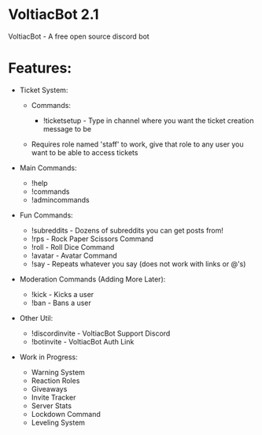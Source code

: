 # VoltiacBot 2.1
 
 VoltiacBot - A free open source discord bot
 
 # Features:

 - Ticket System:
   - Commands:
      - !ticketsetup - Type in channel where you want the ticket creation message to be

   - Requires role named 'staff' to work, give that role to any user you want to be able to access tickets



 - Main Commands:
   - !help
   - !commands
   - !admincommands
 - Fun Commands:
   - !subreddits - Dozens of subreddits you can get posts from!
   - !rps - Rock Paper Scissors Command
   - !roll - Roll Dice Command
   - !avatar - Avatar Command
   - !say - Repeats whatever you say (does not work with links or @'s)
   
- Moderation Commands (Adding More Later):
   - !kick - Kicks a user
   - !ban - Bans a user

- Other Util:
   - !discordinvite - VoltiacBot Support Discord
   - !botinvite - VoltiacBot Auth Link

- Work in Progress:
   - Warning System
   - Reaction Roles
   - Giveaways
   - Invite Tracker
   - Server Stats
   - Lockdown Command
   - Leveling System
